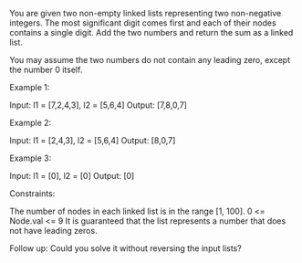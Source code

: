 You are given two non-empty linked lists representing two non-negative
integers. The most significant digit comes first and each of their nodes
contains a single digit. Add the two numbers and return the sum as a linked
list.

You may assume the two numbers do not contain any leading zero, except the
number 0 itself.


Example 1:


Input: l1 = [7,2,4,3], l2 = [5,6,4]
Output: [7,8,0,7]


Example 2:


Input: l1 = [2,4,3], l2 = [5,6,4]
Output: [8,0,7]


Example 3:


Input: l1 = [0], l2 = [0]
Output: [0]



Constraints:


The number of nodes in each linked list is in the range [1, 100].
0 <= Node.val <= 9
It is guaranteed that the list represents a number that does not have leading
zeros.



Follow up: Could you solve it without reversing the input lists?



